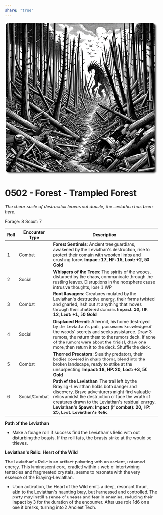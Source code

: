 ```yaml
---
share: "true"
---
```

![trampled-forest](./trampled-forest.png)
# 0502 - Forest - Trampled Forest

*The shear scale of destruction leaves not double, the Leviathan has been here.*

Forage: 8
Scout: 7

| Roll | Encounter Type | Description |
| ---- | -------------- | ----------- |
| 1    | Combat | **Forest Sentinels**: Ancient tree guardians, awakened by the Leviathan's destruction, rise to protect their domain with wooden limbs and crushing force. **Impact: 17, HP: 15, Loot: +2, 50  Gold** |
| 2    | Social | **Whispers of the Trees**: The spirits of the woods, disturbed by the chaos, communicate through the rustling leaves. Disruptions in the noosphere cause intrusive thoughts, lose 1 WP |
| 3    | Combat | **Root Ravagers**: Creatures mutated by the Leviathan's destructive energy, their forms twisted and gnarled, lash out at anything that moves through their shattered domain. **Impact: 16, HP: 12, Loot: +1, 50 Gold** |
| 4    | Social | **Displaced Hermit**: A hermit, his home destroyed by the Leviathan's path, possesses knowledge of the woods' secrets and seeks assistance. Draw 3 rumors, the return them to the rumors deck. If none of the rumors were about the Crisis!, draw one more, then return it to the deck. Shuffle the deck. |
| 5    | Combat | **Thorned Predators**: Stealthy predators, their bodies covered in sharp thorns, blend into the broken landscape, ready to strike at the unsuspecting. **Impact: 18, HP: 20, Loot: +3, 50 Gold** |
| 6    | Social/Combat | **Path of the Leviathan**: The trail left by the Braying-Leviathan holds both danger and discovery. Brave adventurers might find valuable relics amidst the destruction or face the wrath of creatures drawn to the Leviathan's residual energy. **Leviathan's Spawn**: **Impact (if combat): 20, HP: 25, Loot: Leviathan's Relic** |

**Path of the Leviathan**
- Make a forage roll, if success find the Leviathan's Relic with out disturbing the beasts. If the roll fails, the beasts strike at the would be thieves.

**Leviathan's Relic: Heart of the Wild**

The Leviathan's Relic is an artifact pulsating with an ancient, untamed energy. This luminescent core, cradled within a web of intertwining tentacles and fragmented crystals, seems to resonate with the very essence of the Braying-Leviathan.

- Upon activation, the Heart of the Wild emits a deep, resonant thrum, akin to the Leviathan's haunting bray, but harnessed and controlled. The party may instill a sense of unease and fear in enemies, reducing their Impact by 3 for the duration of the encounter. After use role 1d6 on a one it breaks, turning into 2 Ancient Tech.
